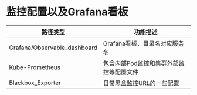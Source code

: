 # 监控配置以及Grafana看板
| 路径类型                  | 功能描述                  |
|-----------------------|-----------------------|
| Grafana/Observable_dashboard  | Grafana看板，目录名对应服务名    |
| Kube-Prometheus     | 包含内部Pod监控和集群外部监控等配置文件 |
| Blackbox_Exporter     | 日常黑盒监控URL的一些配置        |